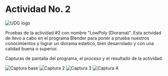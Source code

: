 # Actividad No. 2

![UDG logo](https://github.com/EthanZash/Simulacion_por_computadora_EthanZashuvath/assets/71675192/3bf298d7-b356-4cc5-979f-c883056c5c13)


Pruebas de la actividad #2 con nombre "LowPoly (Diorama)".
Esta actvidad de llevo a cabo en el programa Blender para poner a prueba nuestros conocimientos y lograr un diorama estetico, bien desarrolado y con una calidad buena o superior.

Capturas de pantalla del programa, el proceso y el resultado de la actividad.

![Captura base](https://github.com/EthanZash/Simulacion_por_computadora_EthanZashuvath/assets/71675192/17103ebc-240c-4db7-974d-74578cb81348)
![Captura 2](https://github.com/EthanZash/Simulacion_por_computadora_EthanZashuvath/assets/71675192/7072a459-73f0-4927-b74c-63f768630471)
![Captura 3](https://github.com/EthanZash/Simulacion_por_computadora_EthanZashuvath/assets/71675192/19d3165c-e786-4a6c-96dc-4f4ae9d1653d)
![Captura 4](https://github.com/EthanZash/Simulacion_por_computadora_EthanZashuvath/assets/71675192/34717685-58ba-4677-a8b0-ed0c037b9eea)

